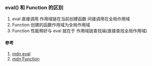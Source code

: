 ### eval() 和 Function 的区别
1. eval 直接调用 作用域链在当前创建函数 间接调用在全局作用域
2. Function 创建的函数作用域为全局作用域
3. Function 性能稍好与 eval 就在于 作用域链查找端(直接查找全局作用域)

#### 参考
1. [mdn eval](https://developer.mozilla.org/zh-CN/docs/Web/JavaScript/Reference/Global_Objects/eval)
1. [mdn Function](https://developer.mozilla.org/zh-CN/docs/Web/JavaScript/Reference/Global_Objects/Function)